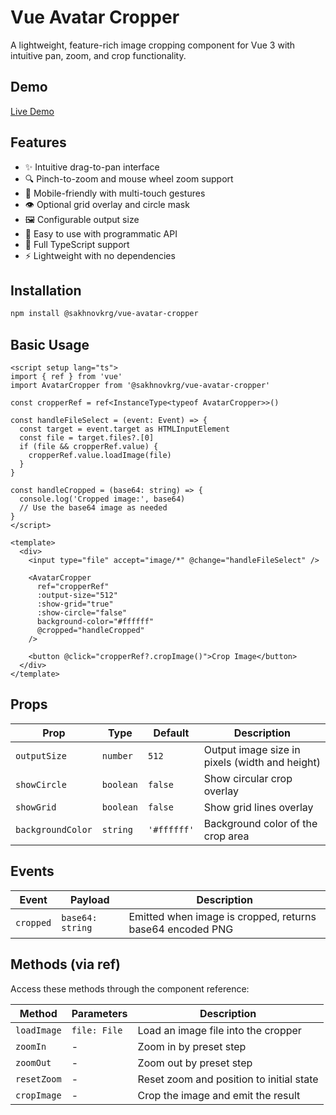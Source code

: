 # Vue Avatar Cropper

A lightweight, feature-rich image cropping component for Vue 3 with intuitive pan, zoom, and crop functionality.

## Demo

[Live Demo](https://sakhnovkrg.github.io/vue-avatar-cropper/)

## Features

- ✨ Intuitive drag-to-pan interface
- 🔍 Pinch-to-zoom and mouse wheel zoom support
- 📱 Mobile-friendly with multi-touch gestures
- 👁️ Optional grid overlay and circle mask
- 🖼️ Configurable output size
- 🚀 Easy to use with programmatic API
- 🔧 Full TypeScript support
- ⚡ Lightweight with no dependencies

## Installation

```bash
npm install @sakhnovkrg/vue-avatar-cropper
```

## Basic Usage

```vue
<script setup lang="ts">
import { ref } from 'vue'
import AvatarCropper from '@sakhnovkrg/vue-avatar-cropper'

const cropperRef = ref<InstanceType<typeof AvatarCropper>>()

const handleFileSelect = (event: Event) => {
  const target = event.target as HTMLInputElement
  const file = target.files?.[0]
  if (file && cropperRef.value) {
    cropperRef.value.loadImage(file)
  }
}

const handleCropped = (base64: string) => {
  console.log('Cropped image:', base64)
  // Use the base64 image as needed
}
</script>

<template>
  <div>
    <input type="file" accept="image/*" @change="handleFileSelect" />

    <AvatarCropper
      ref="cropperRef"
      :output-size="512"
      :show-grid="true"
      :show-circle="false"
      background-color="#ffffff"
      @cropped="handleCropped"
    />

    <button @click="cropperRef?.cropImage()">Crop Image</button>
  </div>
</template>
```

## Props

| Prop              | Type      | Default     | Description                                    |
| ----------------- | --------- | ----------- | ---------------------------------------------- |
| `outputSize`      | `number`  | `512`       | Output image size in pixels (width and height) |
| `showCircle`      | `boolean` | `false`     | Show circular crop overlay                     |
| `showGrid`        | `boolean` | `false`     | Show grid lines overlay                        |
| `backgroundColor` | `string`  | `'#ffffff'` | Background color of the crop area              |

## Events

| Event     | Payload          | Description                                               |
| --------- | ---------------- | --------------------------------------------------------- |
| `cropped` | `base64: string` | Emitted when image is cropped, returns base64 encoded PNG |

## Methods (via ref)

Access these methods through the component reference:

| Method      | Parameters   | Description                              |
| ----------- | ------------ | ---------------------------------------- |
| `loadImage` | `file: File` | Load an image file into the cropper      |
| `zoomIn`    | -            | Zoom in by preset step                   |
| `zoomOut`   | -            | Zoom out by preset step                  |
| `resetZoom` | -            | Reset zoom and position to initial state |
| `cropImage` | -            | Crop the image and emit the result       |

